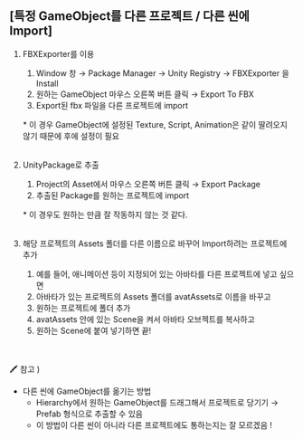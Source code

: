 ## [특정 GameObject를 다른 프로젝트 / 다른 씬에 Import]

1. FBXExporter를 이용
    1. Window 창 → Package Manager → Unity Registry → FBXExporter 을 Install
    2. 원하는 GameObject 마우스 오른쪽 버튼 클릭 → Export To FBX
    3. Export된 fbx 파일을 다른 프로젝트에 import
    
    \* 이 경우 GameObject에 설정된 Texture, Script, Animation은 같이 딸려오지 않기 때문에 후에 설정이 필요
    <br/>
    <br/>
2. UnityPackage로 추출
    1. Project의 Asset에서 마우스 오른쪽 버튼 클릭 → Export Package
    2. 추출된 Package를 원하는 프로젝트에 import
    
    \* 이 경우도 원하는 만큼 잘 작동하지 않는 것 같다.
    <br/>
    <br/>
3. 해당 프로젝트의 Assets 폴더를 다른 이름으로 바꾸어 Import하려는 프로젝트에 추가
    1. 예를 들어, 애니메이션 등이 지정되어 있는 아바타를 다른 프로젝트에 넣고 싶으면
    2. 아바타가 있는 프로젝트의 Assets 폴더를 avatAssets로 이름을 바꾸고
    3. 원하는 프로젝트에 폴더 추가
    4. avatAssets 안에 있는 Scene을 켜서 아바타 오브젝트를 복사하고
    5. 원하는 Scene에 붙여 넣기하면 끝!
    <br/>
    <br/>
🖍 참고 )
- 다른 씬에 GameObject를 옮기는 방법
  - Hierarchy에서 원하는 GameObject를 드래그해서 프로젝트로 당기기 → Prefab 형식으로 추출할 수 있음
  - 이 방법이 다른 씬이 아니라 다른 프로젝트에도 통하는지는 잘 모르겠음 ! 
